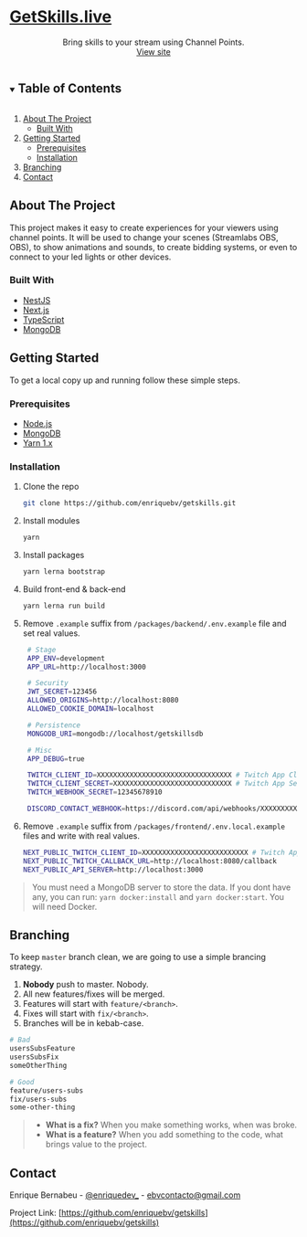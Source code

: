 <p align="center">
  <a href="https://github.com/enriquebv/getskills">
    <h1>GetSkills.live</h1>
  </a>

  <p align="center">
    Bring skills to your stream using Channel Points.
    <br />
    <a href="https://getskills.live">View site</a>
  </p>
</p>

<!-- TABLE OF CONTENTS -->
<details open="open">
  <summary><h2 style="display: inline-block">Table of Contents</h2></summary>
  <ol>
    <li>
      <a href="#about-the-project">About The Project</a>
      <ul>
        <li><a href="#built-with">Built With</a></li>
      </ul>
    </li>
    <li>
      <a href="#getting-started">Getting Started</a>
      <ul>
        <li><a href="#prerequisites">Prerequisites</a></li>
        <li><a href="#installation">Installation</a></li>
      </ul>
    </li>
    <li><a href="#branching">Branching</a></li>
    <li><a href="#contact">Contact</a></li>
  </ol>
</details>

## About The Project

This project makes it easy to create experiences for your viewers using channel points. It will be used to change your scenes (Streamlabs OBS, OBS), to show animations and sounds, to create bidding systems, or even to connect to your led lights or other devices.

### Built With

- [NestJS](https://nestjs.com/)
- [Next.js](https://nextjs.com/)
- [TypeScript](https://www.typescriptlang.org/)
- [MongoDB](https://www.mongodb.com/)

## Getting Started

To get a local copy up and running follow these simple steps.

### Prerequisites

- [Node.js](https://nodejs.org/)
- [MongoDB](https://www.mongodb.com/)
- [Yarn 1.x](https://classic.yarnpkg.com)

### Installation

1. Clone the repo
   ```sh
   git clone https://github.com/enriquebv/getskills.git
   ```
2. Install modules
   ```sh
   yarn
   ```
3. Install packages
   ```sh
   yarn lerna bootstrap
   ```
4. Build front-end & back-end
   ```sh
   yarn lerna run build
   ```
5. Remove `.example` suffix from `/packages/backend/.env.example` file and set real values.

   ```bash
    # Stage
    APP_ENV=development
    APP_URL=http://localhost:3000

    # Security
    JWT_SECRET=123456
    ALLOWED_ORIGINS=http://localhost:8080
    ALLOWED_COOKIE_DOMAIN=localhost

    # Persistence
    MONGODB_URI=mongodb://localhost/getskillsdb

    # Misc
    APP_DEBUG=true

    TWITCH_CLIENT_ID=XXXXXXXXXXXXXXXXXXXXXXXXXXXXXXXXX # Twitch App Client ID
    TWITCH_CLIENT_SECRET=XXXXXXXXXXXXXXXXXXXXXXXXXXXXX # Twitch App Secret
    TWITCH_WEBHOOK_SECRET=12345678910

    DISCORD_CONTACT_WEBHOOK=https://discord.com/api/webhooks/XXXXXXXXXXXXXXXXXXXXX/XXXXXXXXXXXXXXXXXXXXXXXXXXXX # Discord channel webhook url
   ```

6. Remove `.example` suffix from `/packages/frontend/.env.local.example` files and write with real values.
   ```bash
   NEXT_PUBLIC_TWITCH_CLIENT_ID=XXXXXXXXXXXXXXXXXXXXXXXXXX # Twitch App Client ID
   NEXT_PUBLIC_TWITCH_CALLBACK_URL=http://localhost:8080/callback
   NEXT_PUBLIC_API_SERVER=http://localhost:3000
   ```

> You must need a MongoDB server to store the data. If you dont have any, you can run: `yarn docker:install` and `yarn docker:start`. You will need Docker.

## Branching

To keep `master` branch clean, we are going to use a simple brancing strategy.

1. **Nobody** push to master. Nobody.
2. All new features/fixes will be merged.
3. Features will start with `feature/<branch>`.
4. Fixes will start with `fix/<branch>`.
5. Branches will be in kebab-case.

```bash
# Bad
usersSubsFeature
usersSubsFix
someOtherThing

# Good
feature/users-subs
fix/users-subs
some-other-thing
```

> - **What is a fix?** When you make something works, when was broke.
> - **What is a feature?** When you add something to the code, what brings value to the project.

<!-- CONTACT -->

## Contact

Enrique Bernabeu - [@enriquedev\_](https://twitter.com/enriquedev_) - ebvcontacto@gmail.com

Project Link: [https://github.com/enriquebv/getskills](https://github.com/enriquebv/getskills)
